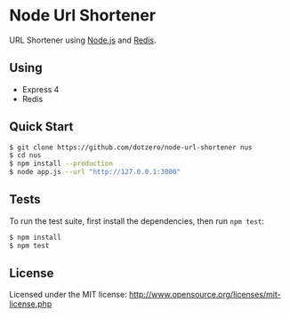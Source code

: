 # Node Url Shortener

URL Shortener using [Node.js](http://nodejs.org) and [Redis](http://redis.io).

## Using

* Express 4
* Redis

## Quick Start

```bash
$ git clone https://github.com/dotzero/node-url-shortener nus
$ cd nus
$ npm install --production
$ node app.js --url "http://127.0.0.1:3000"
```

## Tests

To run the test suite, first install the dependencies, then run `npm test`:

```bash
$ npm install
$ npm test
```

## License

Licensed under the MIT license: http://www.opensource.org/licenses/mit-license.php
